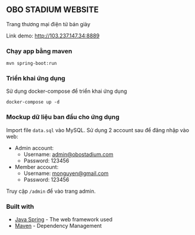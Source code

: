 ## OBO STADIUM WEBSITE
Trang thương mại điện tử bán giày

Link demo: http://103.237.147.34:8889

### Chạy app bằng maven
```shell
mvn spring-boot:run
```

### Triển khai ứng dụng
Sử dụng docker-compose để triển khai ứng dụng

```
docker-compose up -d
```

### Mockup dữ liệu ban đầu cho ứng dụng
Import file `data.sql` vào MySQL. Sử dụng 2 account sau để đăng nhập vào web:

- Admin account:
    - Username: admin@obostadium.com
    - Password: 123456
- Member account:
    - Username: monguyen@gmail.com
    - Password: 123456


Truy cập `/admin` để vào trang admin.

### Built with
- [Java Spring](https://spring.io/) - The web framework used
- [Maven](https://mvnrepository.com/) - Dependency Management